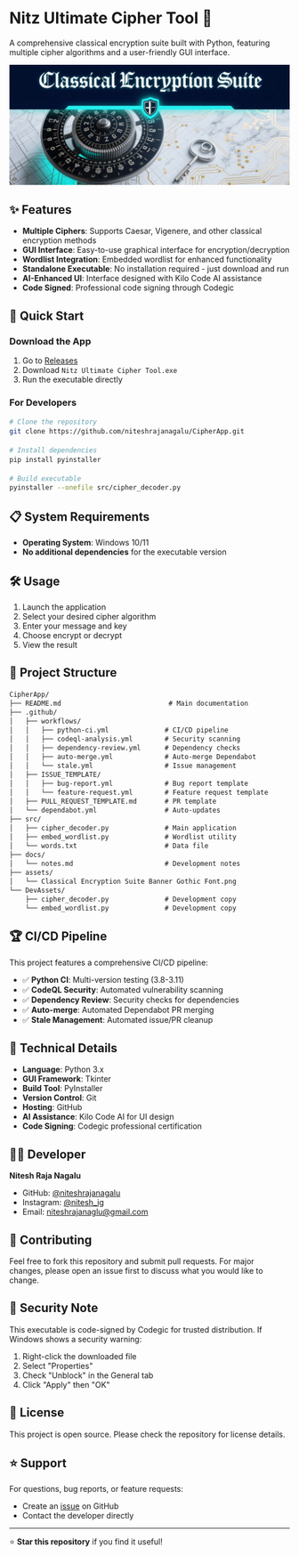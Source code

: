 # Nitz Ultimate Cipher Tool 🔐

A comprehensive classical encryption suite built with Python, featuring multiple cipher algorithms and a user-friendly GUI interface.

![Cipher Tool Banner](assets/Classical%20Encryption%20Suite%20Banner%20Gothic%20Font.png)

## ✨ Features

- **Multiple Ciphers**: Supports Caesar, Vigenere, and other classical encryption methods
- **GUI Interface**: Easy-to-use graphical interface for encryption/decryption
- **Wordlist Integration**: Embedded wordlist for enhanced functionality
- **Standalone Executable**: No installation required - just download and run
- **AI-Enhanced UI**: Interface designed with Kilo Code AI assistance
- **Code Signed**: Professional code signing through Codegic

## 🚀 Quick Start

### Download the App
1. Go to [Releases](https://github.com/niteshrajanagalu/CipherApp/releases)
2. Download `Nitz Ultimate Cipher Tool.exe`
3. Run the executable directly

### For Developers
```bash
# Clone the repository
git clone https://github.com/niteshrajanagalu/CipherApp.git

# Install dependencies
pip install pyinstaller

# Build executable
pyinstaller --onefile src/cipher_decoder.py
```

## 📋 System Requirements

- **Operating System**: Windows 10/11
- **No additional dependencies** for the executable version

## 🛠️ Usage

1. Launch the application
2. Select your desired cipher algorithm
3. Enter your message and key
4. Choose encrypt or decrypt
5. View the result

## 📁 Project Structure

```
CipherApp/
├── README.md                           # Main documentation
├── .github/
│   ├── workflows/
│   │   ├── python-ci.yml              # CI/CD pipeline
│   │   ├── codeql-analysis.yml        # Security scanning
│   │   ├── dependency-review.yml      # Dependency checks
│   │   ├── auto-merge.yml             # Auto-merge Dependabot
│   │   └── stale.yml                  # Issue management
│   ├── ISSUE_TEMPLATE/
│   │   ├── bug-report.yml             # Bug report template
│   │   └── feature-request.yml        # Feature request template
│   ├── PULL_REQUEST_TEMPLATE.md       # PR template
│   └── dependabot.yml                 # Auto-updates
├── src/
│   ├── cipher_decoder.py              # Main application
│   ├── embed_wordlist.py              # Wordlist utility
│   └── words.txt                      # Data file
├── docs/
│   └── notes.md                       # Development notes
├── assets/
│   └── Classical Encryption Suite Banner Gothic Font.png
└── DevAssets/
    ├── cipher_decoder.py              # Development copy
    └── embed_wordlist.py              # Development copy
```

## 🏆 CI/CD Pipeline

This project features a comprehensive CI/CD pipeline:

- ✅ **Python CI**: Multi-version testing (3.8-3.11)
- ✅ **CodeQL Security**: Automated vulnerability scanning
- ✅ **Dependency Review**: Security checks for dependencies
- ✅ **Auto-merge**: Automated Dependabot PR merging
- ✅ **Stale Management**: Automated issue/PR cleanup

## 🔧 Technical Details

- **Language**: Python 3.x
- **GUI Framework**: Tkinter
- **Build Tool**: PyInstaller
- **Version Control**: Git
- **Hosting**: GitHub
- **AI Assistance**: Kilo Code AI for UI design
- **Code Signing**: Codegic professional certification

## 👨‍💻 Developer

**Nitesh Raja Nagalu**
- GitHub: [@niteshrajanagalu](https://github.com/niteshrajanagalu)
- Instagram: [@nitesh_ig](https://www.instagram.com/nitesh_ig/)
- Email: niteshrajanaglu@gmail.com

## 🤝 Contributing

Feel free to fork this repository and submit pull requests. For major changes, please open an issue first to discuss what you would like to change.

## 📜 Security Note

This executable is code-signed by Codegic for trusted distribution. If Windows shows a security warning:
1. Right-click the downloaded file
2. Select "Properties"
3. Check "Unblock" in the General tab
4. Click "Apply" then "OK"

## 📄 License

This project is open source. Please check the repository for license details.

## ⭐ Support

For questions, bug reports, or feature requests:
- Create an [issue](https://github.com/niteshrajanagalu/CipherApp/issues) on GitHub
- Contact the developer directly

---

⭐ **Star this repository** if you find it useful!
